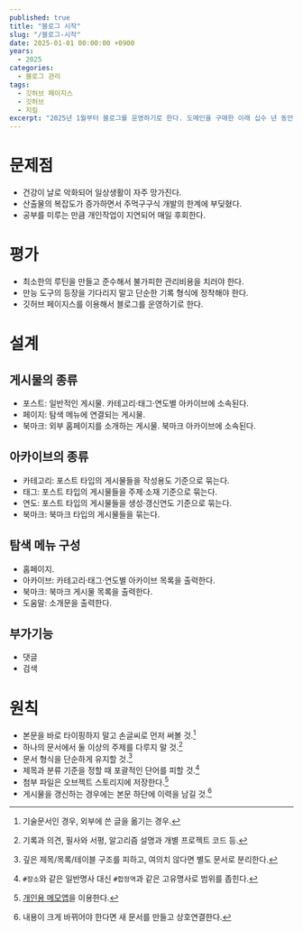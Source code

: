 ```yaml
---
published: true
title: "블로그 시작"
slug: "/블로그-시작"
date: 2025-01-01 00:00:00 +0900
years:
  - 2025
categories:
  - 블로그 관리
tags:
  - 깃허브 페이지스
  - 깃허브
  - 지킬
excerpt: "2025년 1월부터 블로그를 운영하기로 한다. 도메인을 구매한 이래 십수 년 동안 미뤘던 기록 정리에 더해, 건강/일/취미 영역에서의 재활훈련을 겸하려는 목적도 있다."
---
```

# 문제점

- 건강이 날로 악화되어 일상생활이 자주 망가진다.
- 산출물의 복잡도가 증가하면서 주먹구구식 개발의 한계에 부딪혔다.
- 공부를 미루는 만큼 개인작업이 지연되어 매일 후회한다.

# 평가

- 최소한의 루틴을 만들고 준수해서 불가피한 관리비용을 치러야 한다.
- 만능 도구의 등장을 기다리지 말고 단순한 기록 형식에 정착해야 한다.
- 깃허브 페이지스를 이용해서 블로그를 운영하기로 한다.

# 설계

## 게시물의 종류

- 포스트: 일반적인 게시물. 카테고리·태그·연도별 아카이브에 소속된다.
- 페이지: 탐색 메뉴에 연결되는 게시물.
- 북마크: 외부 홈페이지를 소개하는 게시물. 북마크 아카이브에 소속된다.

## 아카이브의 종류

- 카테고리: 포스트 타입의 게시물들을 작성용도 기준으로 묶는다.
- 태그: 포스트 타입의 게시물들을 주제·소재 기준으로 묶는다.
- 연도: 포스트 타입의 게시물들을 생성·갱신연도 기준으로 묶는다.
- 북마크: 북마크 타입의 게시물들을 묶는다.

## 탐색 메뉴 구성

- 홈페이지.
- 아카이브: 카테고리·태그·연도별 아카이브 목록을 출력한다.
- 북마크: 북마크 게시물 목록을 출력한다.
- 도움말: 소개문을 출력한다.

## 부가기능

- 댓글
- 검색

# 원칙

- 본문을 바로 타이핑하지 말고 손글씨로 먼저 써볼 것.[^1]
- 하나의 문서에서 둘 이상의 주제를 다루지 말 것.[^2]
- 문서 형식을 단순하게 유지할 것.[^3]
- 제목과 분류 기준을 정할 때 포괄적인 단어를 피할 것.[^4]
- 첨부 파일은 오브젝트 스토리지에 저장한다.[^5]
- 게시물을 갱신하는 경우에는 본문 하단에 이력을 남길 것.[^6]

[^1]: 기술문서인 경우, 외부에 쓴 글을 옮기는 경우.
[^2]: 기록과 의견, 필사와 서평, 알고리즘 설명과 개별 프로젝트 코드 등.
[^3]: 깊은 제목/목록/테이블 구조를 피하고, 여의치 않다면 별도 문서로 분리한다.
[^4]: `#장소`와 같은 일반명사 대신 `#합정역`과 같은 고유명사로 범위를 좁힌다.
[^5]: [개인용 메모앱](/개인용-메모앱-만들어-쓰기)을 이용한다.
[^6]: 내용이 크게 바뀌어야 한다면 새 문서를 만들고 상호연결한다.